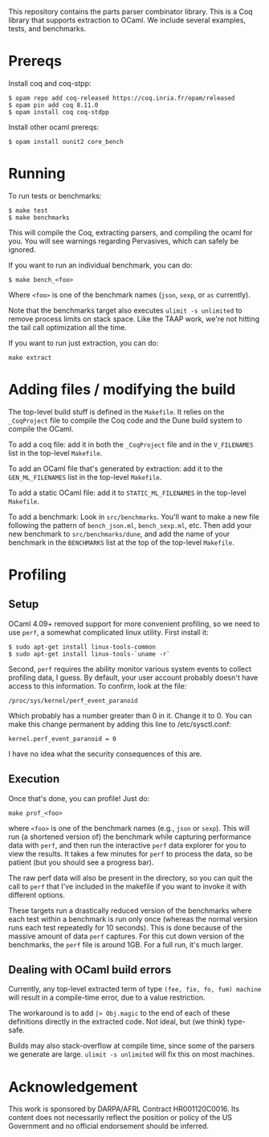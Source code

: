 This repository contains the parts parser combinator library.  This is a Coq
library that supports extraction to OCaml.  We include several examples, tests,
and benchmarks.

# Prereqs

Install coq and coq-stpp:

```
$ opam repo add coq-released https://coq.inria.fr/opam/released
$ opam pin add coq 8.11.0
$ opam install coq coq-stdpp
```

Install other ocaml prereqs:

```
$ opam install ounit2 core_bench
```

# Running

To run tests or benchmarks:

```
$ make test
$ make benchmarks
```

This will compile the Coq, extracting parsers, and compiling the ocaml for you.
You will see warnings regarding Pervasives, which can safely be ignored.

If you want to run an individual benchmark, you can do:

```
$ make bench_<foo>
```

Where `<foo>` is one of the benchmark names (`json`, `sexp`, or `as` currently).

Note that the benchmarks target also executes `ulimit -s unlimited` to remove
process limits on stack space.  Like the TAAP work, we're not hitting the tail
call optimization all the time.

If you want to run just extraction, you can do:

```
make extract
```

# Adding files / modifying the build

The top-level build stuff is defined in the `Makefile`.  It relies on the
`_CoqProject` file to compile the Coq code and the Dune build system to compile
the OCaml.

To add a coq file: add it in both the `_CoqProject` file and in the
`V_FILENAMES` list in the top-level `Makefile`.

To add an OCaml file that's generated by extraction: add it to the
`GEN_ML_FILENAMES` list in the top-level `Makefile`.

To add a static OCaml file: add it to `STATIC_ML_FILENAMES` in the top-level
`Makefile`.

To add a benchmark: Look in `src/benchmarks`.  You'll want to make a new file
following the pattern of `bench_json.ml`, `bench_sexp.ml`, etc.  Then add your
new benchmark to `src/benchmarks/dune`, and add the name of your benchmark in
the `BENCHMARKS` list at the top of the top-level `Makefile`.

# Profiling

## Setup

OCaml 4.09+ removed support for more convenient profiling, so we need to use
`perf`, a somewhat complicated linux utility.  First install it:

```
$ sudo apt-get install linux-tools-common
$ sudo apt-get install linux-tools-`uname -r`
```

Second, `perf` requires the ability monitor various system events to collect
profiling data, I guess.  By default, your user account probably doesn't have
access to this information.  To confirm, look at the file:

```
/proc/sys/kernel/perf_event_paranoid
```

Which probably has a number greater than 0 in it.  Change it to 0.  You can make
this change permanent by adding this line to /etc/sysctl.conf:

```
kernel.perf_event_paranoid = 0
```

I have no idea what the security consequences of this are.

## Execution

Once that's done, you can profile!  Just do:

```
make prof_<foo>
```

where `<foo>` is one of the benchmark names (e.g., `json` or `sexp`).  This will
run (a shortened version of) the benchmark while capturing performance data with
`perf`, and then run the interactive `perf` data explorer for you to view the
results.  It takes a few minutes for `perf` to process the data, so be patient
(but you should see a progress bar).

The raw perf data will also be present in the directory, so you can quit the
call to `perf` that I've included in the makefile if you want to invoke it with
different options.

These targets run a drastically reduced version of the benchmarks where each
test within a benchmark is run only once (whereas the normal version runs each
test repeatedly for 10 seconds).  This is done because of the massive amount of
data `perf` captures.  For this cut down version of the benchmarks, the `perf`
file is around 1GB.  For a full run, it's much larger.

## Dealing with OCaml build errors

Currently, any top-level extracted term of type `(fee, fie, fo, fum)
machine` will result in a compile-time error, due to a value
restriction.

The workaround is to add `|> Obj.magic` to the end of each of these
definitions directly in the extracted code. Not ideal, but (we think)
type-safe.

Builds may also stack-overflow at compile time, since some of the
parsers we generate are large. `ulimit -s unlimited` will fix this on
most machines.

# Acknowledgement

This work is sponsored by DARPA/AFRL Contract HR001120C0016.  Its content does
not necessarily reflect the position or policy of the US Government and no
official endorsement should be inferred.

